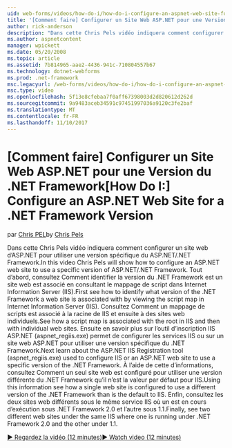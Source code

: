 ```yaml
---
uid: web-forms/videos/how-do-i/how-do-i-configure-an-aspnet-web-site-for-a-net-framework-version
title: '[Comment faire] Configurer un Site Web ASP.NET pour une Version du .NET Framework | Documents Microsoft'
author: rick-anderson
description: "Dans cette Chris Pels vidéo indiquera comment configurer un site web d’ASP.NET pour utiliser une version spécifique du ASP.NET/.NET Framework. Tout d’abord savoir comment identifier le v..."
ms.author: aspnetcontent
manager: wpickett
ms.date: 05/20/2008
ms.topic: article
ms.assetid: 7b814965-aae2-4436-941c-710804557b67
ms.technology: dotnet-webforms
ms.prod: .net-framework
msc.legacyurl: /web-forms/videos/how-do-i/how-do-i-configure-an-aspnet-web-site-for-a-net-framework-version
msc.type: video
ms.openlocfilehash: 5f13e8cfebaa7f0aff67398003d2d820612d262d
ms.sourcegitcommit: 9a9483aceb34591c97451997036a9120c3fe2baf
ms.translationtype: MT
ms.contentlocale: fr-FR
ms.lasthandoff: 11/10/2017
---
```

<a name="how-do-i-configure-an-aspnet-web-site-for-a-net-framework-version"></a><span data-ttu-id="16067-104">[Comment faire] Configurer un Site Web ASP.NET pour une Version du .NET Framework</span><span class="sxs-lookup"><span data-stu-id="16067-104">[How Do I:] Configure an ASP.NET Web Site for a .NET Framework Version</span></span>
====================
<span data-ttu-id="16067-105">par [Chris PEL](https://twitter.com/chrispels)</span><span class="sxs-lookup"><span data-stu-id="16067-105">by [Chris Pels](https://twitter.com/chrispels)</span></span>

<span data-ttu-id="16067-106">Dans cette Chris Pels vidéo indiquera comment configurer un site web d’ASP.NET pour utiliser une version spécifique du ASP.NET/.NET Framework.</span><span class="sxs-lookup"><span data-stu-id="16067-106">In this video Chris Pels will show how to configure an ASP.NET web site to use a specific version of ASP.NET/.NET Framework.</span></span> <span data-ttu-id="16067-107">Tout d’abord, consultez Comment identifier la version du .NET Framework est un site web est associé en consultant le mappage de script dans Internet Information Server (IIS).</span><span class="sxs-lookup"><span data-stu-id="16067-107">First see how to identify what version of the .NET Framework a web site is associated with by viewing the script map in Internet Information Server (IIS).</span></span> <span data-ttu-id="16067-108">Consultez Comment un mappage de scripts est associé à la racine de IIS et ensuite à des sites web individuels.</span><span class="sxs-lookup"><span data-stu-id="16067-108">See how a script map is associated with the root in IIS and then with individual web sites.</span></span> <span data-ttu-id="16067-109">Ensuite en savoir plus sur l’outil d’inscription IIS ASP.NET (aspnet\_regiis.exe) permet de configurer les services IIS ou sur un site web ASP.NET pour utiliser une version spécifique du .NET Framework.</span><span class="sxs-lookup"><span data-stu-id="16067-109">Next learn about the ASP.NET IIS Registration tool (aspnet\_regiis.exe) used to configure IIS or an ASP.NET web site to use a specific version of the .NET Framework.</span></span> <span data-ttu-id="16067-110">À l’aide de cette d’informations, consultez Comment un seul site web est configuré pour utiliser une version différente du .NET Framework qu’il n’est la valeur par défaut pour IIS.</span><span class="sxs-lookup"><span data-stu-id="16067-110">Using this information see how a single web site is configured to use a different version of the .NET Framework than is the default to IIS.</span></span> <span data-ttu-id="16067-111">Enfin, consultez les deux sites web différents sous le même service IIS où un est en cours d’exécution sous .NET Framework 2.0 et l’autre sous 1.1.</span><span class="sxs-lookup"><span data-stu-id="16067-111">Finally, see two different web sites under the same IIS where one is running under .NET Framework 2.0 and the other under 1.1.</span></span>

[<span data-ttu-id="16067-112">&#9654; Regardez la vidéo (12 minutes)</span><span class="sxs-lookup"><span data-stu-id="16067-112">&#9654; Watch video (12 minutes)</span></span>](https://channel9.msdn.com/Blogs/ASP-NET-Site-Videos/how-do-i-configure-an-aspnet-web-site-for-a-net-framework-version)
